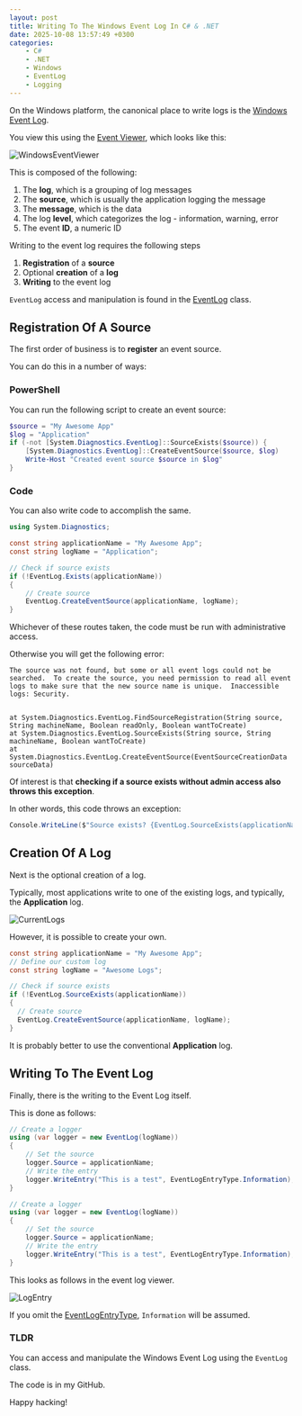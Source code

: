```yaml
---
layout: post
title: Writing To The Windows Event Log In C# & .NET
date: 2025-10-08 13:57:49 +0300
categories:
    - C#
    - .NET
    - Windows
    - EventLog
    - Logging
---
```


On the Windows platform, the canonical place to write logs is the [Windows Event Log](https://learn.microsoft.com/en-us/windows/win32/eventlog/event-logging).

You view this using the [Event Viewer](https://learn.microsoft.com/en-us/shows/inside/event-viewer), which looks like this:

![WindowsEventViewer](../images/2025/10/WindowsEventViewer.png)

This is composed of the following:

1. The **log**, which is a grouping of log messages
2. The **source**, which is usually the application logging the message
3. The **message**, which is the data
4. The log **level**, which categorizes the log - information, warning, error 
5. The event **ID**, a numeric ID

Writing to the event log requires the following steps

1. **Registration** of a **source**
2. Optional **creation** of a **log**
3. **Writing** to the event log

`EventLog` access and manipulation is found in the [EventLog](https://learn.microsoft.com/en-us/dotnet/api/system.diagnostics.eventlog?view=windowsdesktop-9.0) class.

## Registration Of A Source

The first order of business is to **register** an event source.

You can do this in a number of ways:

### PowerShell

You can run the following script to create an event source:

```powershell
$source = "My Awesome App"
$log = "Application"
if (-not [System.Diagnostics.EventLog]::SourceExists($source)) {
    [System.Diagnostics.EventLog]::CreateEventSource($source, $log)
    Write-Host "Created event source $source in $log"
}
```

### Code

You can also write code to accomplish  the same.

```c#
using System.Diagnostics;

const string applicationName = "My Awesome App";
const string logName = "Application";

// Check if source exists
if (!EventLog.Exists(applicationName))
{
    // Create source
    EventLog.CreateEventSource(applicationName, logName);
}
```

Whichever of these routes taken, the code must be run with administrative access.

Otherwise you will get the following error:

```plaintext
The source was not found, but some or all event logs could not be searched.  To create the source, you need permission to read all event logs to make sure that the new source name is unique.  Inaccessible logs: Security.

	
at System.Diagnostics.EventLog.FindSourceRegistration(String source, String machineName, Boolean readOnly, Boolean wantToCreate)
at System.Diagnostics.EventLog.SourceExists(String source, String machineName, Boolean wantToCreate)
at System.Diagnostics.EventLog.CreateEventSource(EventSourceCreationData sourceData)
```

Of interest is that **checking if a source exists without admin access also throws this exception**.

In other words, this code throws an exception:

```c#
Console.WriteLine($"Source exists? {EventLog.SourceExists(applicationName)}");
```



## Creation Of A Log

Next is the optional creation of a log.

Typically, most applications write to one of the existing logs, and typically, the **Application** log.

![CurrentLogs](../images/2025/10/CurrentLogs.png)

However, it is possible to create your own.

```c#
const string applicationName = "My Awesome App";
// Define our custom log
const string logName = "Awesome Logs";

// Check if source exists
if (!EventLog.SourceExists(applicationName))
{
  // Create source
  EventLog.CreateEventSource(applicationName, logName);
}
```

It is probably better to use the conventional **Application** log.

## Writing To The Event Log

Finally, there is the writing to the Event Log itself.

This is done as follows:

```c#
// Create a logger
using (var logger = new EventLog(logName))
{
    // Set the source
    logger.Source = applicationName;
    // Write the entry
    logger.WriteEntry("This is a test", EventLogEntryType.Information);
}
```

```c#
// Create a logger
using (var logger = new EventLog(logName))
{
    // Set the source
    logger.Source = applicationName;
    // Write the entry
    logger.WriteEntry("This is a test", EventLogEntryType.Information);
}
```

This looks as follows in the event log viewer.

![LogEntry](../images/2025/10/LogEntry.png)

If you omit the [EventLogEntryType](https://learn.microsoft.com/en-us/dotnet/api/system.diagnostics.eventlogentrytype?view=windowsdesktop-9.0), `Information` will be assumed.

### TLDR

You can access and manipulate the Windows Event Log using the `EventLog` class.

The code is in my GitHub.

Happy hacking!
